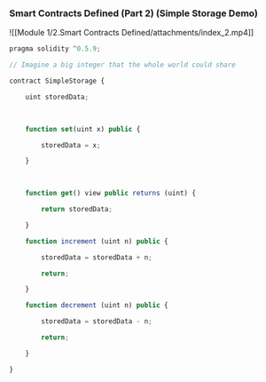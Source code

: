 ### Smart Contracts Defined (Part 2) (Simple Storage Demo)
![[Module 1/2.Smart Contracts Defined/attachments/index_2.mp4]]

```js
pragma solidity ^0.5.9;

// Imagine a big integer that the whole world could share

contract SimpleStorage {

    uint storedData;

  

    function set(uint x) public {

        storedData = x;

    }

  

    function get() view public returns (uint) {

        return storedData;

    }

    function increment (uint n) public {

        storedData = storedData + n;

        return;

    }

    function decrement (uint n) public {

        storedData = storedData - n;

        return;

    }

}
```
